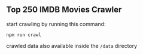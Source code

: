 ## Top 250 IMDB Movies Crawler

start crawling by running this command:  

```
npm run crawl
```

crawled data also available inside the ```/data``` directory